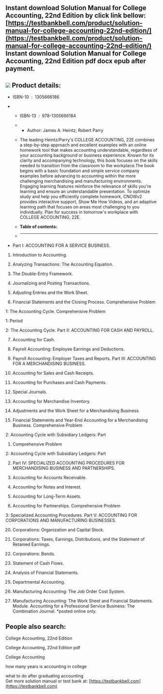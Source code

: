 Instant download **Solution Manual for College Accounting, 22nd Edition** by click link bellow:  
[https://testbankbell.com/product/solution-manual-for-college-accounting-22nd-edition/](https://testbankbell.com/product/solution-manual-for-college-accounting-22nd-edition/)  
**Instant download Solution Manual for College Accounting, 22nd Edition pdf docx epub after payment.**
------------------------------------------------------------------------------------------------------


![](https://testbankbell.com/wp-content/uploads/2023/05/Solution-Manual-for-College-Accounting-Chapters-1-15-22nd-Edition-228x228-1.jpg)
**Product details:**
--------------------


* ISBN-10 ‏ : ‎ 1305666186
* * ISBN-13 ‏ : ‎ 978-1305666184
  * * Author: James A. Heintz; Robert Parry
   
  * The leading Heintz/Parry's COLLEGE ACCOUNTING, 22E combines a step-by-step approach and excellent examples with an online homework tool that makes accounting understandable, regardless of your accounting background or business experience. Known for its clarity and accompanying technology, this book focuses on the skills needed to transition from the classroom to the workplace.The book begins with a basic foundation and simple service company examples before advancing to accounting within the more challenging merchandising and manufacturing environments. Engaging learning features reinforce the relevance of skills you're learning and ensure an understandable presentation. To optimize study and help you efficiently complete homework, CNOWv2 provides interactive support, Show Me How Videos, and an adaptive learning path that focuses on areas most challenging to you individually. Plan for success in tomorrow's workplace with COLLEGE ACCOUNTING, 22E.
  * **Table of contents:**
  * ----------------------
 
* Part I: ACCOUNTING FOR A SERVICE BUSINESS.

1. Introduction to Accounting.

2. Analyzing Transactions: The Accounting Equation.

3. The Double-Entry Framework.

4. Journalizing and Posting Transactions.

5. Adjusting Entries and the Work Sheet.

6. Financial Statements and the Closing Process. Comprehensive Problem

1: The Accounting Cycle. Comprehensive Problem


1: Period


2: The Accounting Cycle. Part II: ACCOUNTING FOR CASH AND PAYROLL.


7. Accounting for Cash.

8. Payroll Accounting: Employee Earnings and Deductions.

9. Payroll Accounting: Employer Taxes and Reports. Part III: ACCOUNTING FOR A MERCHANDISING BUSINESS.

10. Accounting for Sales and Cash Receipts.

11. Accounting for Purchases and Cash Payments.

12. Special Journals.

13. Accounting for Merchandise Inventory.

14. Adjustments and the Work Sheet for a Merchandising Business.

15. Financial Statements and Year-End Accounting for a Merchandising Business. Comprehensive Problem

2: Accounting Cycle with Subsidiary Ledgers: Part


1. Comprehensive Problem

2: Accounting Cycle with Subsidiary Ledgers: Part


2. Part IV: SPECIALIZED ACCOUNTING PROCEDURES FOR MERCHANDISING BUSINESS AND PARTNERSHIPS.

16. Accounting for Accounts Receivable.

17. Accounting for Notes and Interest.

18. Accounting for Long-Term Assets.

19. Accounting for Partnerships. Comprehensive Problem

3: Specialized Accounting Procedures. Part V: ACCOUNTING FOR CORPORATIONS AND MANUFACTURING BUSINESSES.


20. Corporations: Organization and Capital Stock.

21. Corporations: Taxes, Earnings, Distributions, and the Statement of Retained Earnings.

22. Corporations: Bonds.

23. Statement of Cash Flows.

24. Analysis of Financial Statements.

25. Departmental Accounting.

26. Manufacturing Accounting: The Job Order Cost System.

27. Manufacturing Accounting: The Work Sheet and Financial Statements. Module. Accounting for a Professional Service Business: The Combination Journal. \*posted online only.

**People also search:**
-----------------------


College Accounting, 22nd Edition

College Accounting, 22nd Edition pdf

College Accounting

how many years is accounting in college

what to do after graduating accounting  
 Get more solution manual or test bank at: [https://testbankbell.com](https://testbankbell.com)
